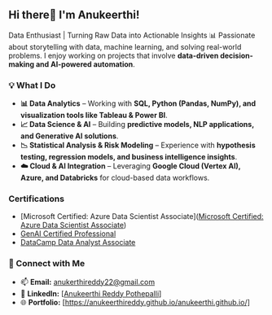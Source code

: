 ## Hi there👋 I'm Anukeerthi!

Data Enthusiast | Turning Raw Data into Actionable Insights
📊 Passionate about storytelling with data, machine learning, and solving real-world problems. I enjoy working on projects that involve **data-driven decision-making and AI-powered automation**.

### 💡 What I Do  
- **📊 Data Analytics** – Working with **SQL, Python (Pandas, NumPy), and visualization tools like Tableau & Power BI**.  
- **📈 Data Science & AI** – Building **predictive models, NLP applications, and Generative AI solutions**.  
- **📉 Statistical Analysis & Risk Modeling** – Experience with **hypothesis testing, regression models, and business intelligence insights**.  
- **☁️ Cloud & AI Integration** – Leveraging **Google Cloud (Vertex AI), Azure, and Databricks** for cloud-based data workflows.

### Certifications
- [Microsoft Certified: Azure Data Scientist Associate]([Microsoft Certified: Azure Data Scientist Associate](https://learn.microsoft.com/en-us/users/anukeerthireddypothepalli-1254/credentials/6b0d65ef0fc8937))
- [GenAI Certified Professional](https://catalog-education.oracle.com/ords/certview/sharebadge?id=732302213445F88E627C4008864DAF37A6B65E979728E4A467D62C22B75380BC)
- [DataCamp Data Analyst Associate](https://www.datacamp.com/certificate/DAA0015780381244)
  
### 🔗 Connect with Me  
- 📫 **Email:** anukerthireddy22@gmail.com
- 💼 **LinkedIn:** [[Anukeerthi Reddy Pothepalli](https://www.linkedin.com/in/anukeerthi-reddy/)]  
- 🌐 **Portfolio:** [https://anukeerthireddy.github.io/anukeerthi.github.io/]
